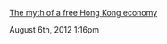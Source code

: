 [ The myth of a free Hong Kong economy ](
http://www.atimes.com/atimes/China_Business/NH02Cb01.html)

August 6th, 2012 1:16pm

